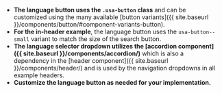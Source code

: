 - **The language button uses the `.usa-button` class** and can be customized using the many available [button variants]({{ site.baseurl }}/components/button/#component-variants-button).
- **For the in-header example**, the language button uses the `usa-button--small` variant to match the size of the search button.
- **The language selector dropdown utilizes the [accordion component]({{ site.baseurl }}/components/accordion/)** which is also a dependency in the [header component]({{ site.baseurl }}/components/header/) and is used by the navigation dropdowns in all example headers.
- **Customize the language button as needed for your implementation.**